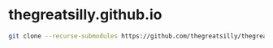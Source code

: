 # thegreatsilly.github.io

```bash
git clone --recurse-submodules https://github.com/thegreatsilly/thegreatsilly.github.io.git
```
